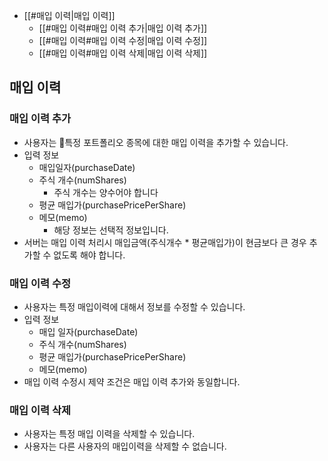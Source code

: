 
- [[#매입 이력|매입 이력]]
	- [[#매입 이력#매입 이력 추가|매입 이력 추가]]
	- [[#매입 이력#매입 이력 수정|매입 이력 수정]]
	- [[#매입 이력#매입 이력 삭제|매입 이력 삭제]]


## 매입 이력
### 매입 이력 추가
- 사용자는 특정 포트폴리오 종목에 대한 매입 이력을 추가할 수 있습니다.
- 입력 정보
	- 매입일자(purchaseDate)
	- 주식 개수(numShares)
		- 주식 개수는 양수어야 합니다
	- 평균 매입가(purchasePricePerShare)
	- 메모(memo)
		- 해당 정보는 선택적 정보입니다.
- 서버는 매입 이력 처리시 매입금액(주식개수 * 평균매입가)이 현금보다 큰 경우 추가할 수 없도록 해야 합니다.

### 매입 이력 수정
- 사용자는 특정 매입이력에 대해서 정보를 수정할 수 있습니다.
- 입력 정보
	- 매입 일자(purchaseDate)
	- 주식 개수(numShares)
	- 평균 매입가(purchasePricePerShare)
	- 메모(memo)
- 매입 이력 수정시 제약 조건은 매입 이력 추가와 동일합니다.

### 매입 이력 삭제
- 사용자는 특정 매입 이력을 삭제할 수 있습니다.
- 사용자는 다른 사용자의 매입이력을 삭제할 수 없습니다.